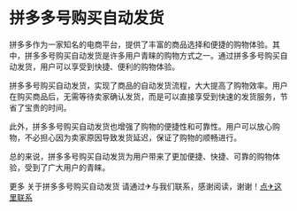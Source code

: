 # 拼多多号购买自动发货

拼多多作为一家知名的电商平台，提供了丰富的商品选择和便捷的购物体验。其中，拼多多号购买自动发货是许多用户青睐的购物方式之一。通过拼多多号购买自动发货，用户可以享受到快捷、便利的购物体验。

拼多多号购买自动发货，实现了商品的自动发货流程，大大提高了购物效率。用户在购买商品后，无需等待卖家确认发货，而是可以直接享受到快速的发货服务，节省了宝贵的时间。

此外，拼多多号购买自动发货也增强了购物的便捷性和可靠性。用户可以放心购物，不必担心因为卖家原因导致发货延迟，保证了购物的顺畅进行。

总的来说，拼多多号购买自动发货为用户带来了更加便捷、快捷、可靠的购物体验，受到了广大用户的青睐。

更多 关于拼多多号购买自动发货 请通过✈与我们联系，感谢阅读，谢谢！[点✈这里联系](https://ss.k02.cc)